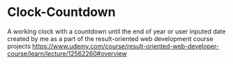 # Clock-Countdown
A working clock with a countdown until the end of year or user inputed date created by me as a part of the result-oriented web development course projects
https://www.udemy.com/course/result-oriented-web-developer-course/learn/lecture/12562260#overview
